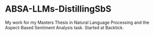 # ABSA-LLMs-DistillingSbS
My work for my Masters Thesis in Natural Language Processing and the Aspect-Based Sentiment Analysis task. Started at Backtick.
